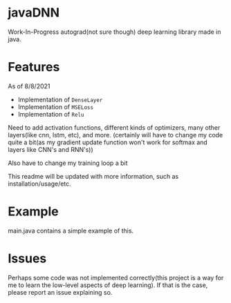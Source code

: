 # javaDNN
Work-In-Progress autograd(not sure though) deep learning library made in java. 

# Features

As of 8/8/2021
* Implementation of `DenseLayer`
* Implementation of `MSELoss`
* Implementation of `Relu`

Need to add activation functions, different kinds of optimizers, many other layers(like cnn, lstm, etc), and more.
(certainly will have to change my code quite a bit(as my gradient update function won't work for softmax and layers like CNN's and RNN's))

Also have to change my training loop a bit

This readme will be updated with more information, such as installation/usage/etc.

# Example

main.java contains a simple example of this.

# Issues

Perhaps some code was not implemented correctly(this project is a way for me to learn the low-level aspects of deep learning). If that is the case, please report an issue explaining so.
